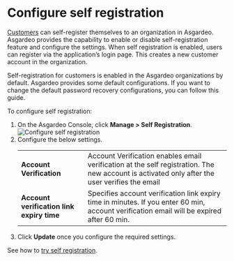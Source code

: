 # Configure self registration

<a href="/guides/user-management/manage-users/user-accounts/customer">Customers</a> can self-register themselves to an organization in Asgardeo. Asgardeo provides the capability to enable  or disable self-registration feature and configure the settings. 
When self registration is enabled, users can register via the application’s login page. This creates a new customer account in the organization.

Self-registration for customers is enabled in the Asgardeo organizations by default. Asgardeo provides some default configurations. If you want to change the default password recovery configurations, you can follow this guide.
                                                                                                                                        

To configure self registration:
1. On the Asgardeo Console, click **Manage > Self Registration**.
    <img :src="$withBase('/assets/img/guides/organization/self-registration/configure-self-registration.png')" alt="Configure self registration">
2. Configure the below settings.
    <table>
          <tbody>
             <tr>
                  <td><b>Account Verification</b></td>
                  <td>Account Verification enables email verification at the self registration. The new account is activated only after the user verifies the email</td>
             </tr>
             <tr>
                <td><b>Account verification link expiry time</b></td>
                <td>Specifies account verification link expiry time in minutes. If you enter 60 min, account verification email will be expired after 60 min.</td>
           </tr>
          </tbody>
       </table>
6. Click **Update** once you configure the required settings.  

See how to <a href="/guides/organization/self-service/customer/self-register/">try self registration</a>.     



